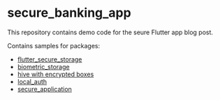 # secure_banking_app

This repository contains demo code for the seure Flutter app blog post.

Contains samples for packages:

- [flutter_secure_storage](https://pub.dev/packages/flutter_secure_storage)
- [biometric_storage](https://pub.dev/packages/biometric_storage)
- [hive with encrypted boxes](https://pub.dev/packages/hive)
- [local_auth](https://pub.dev/packages/local_auth)
- [secure_application](https://pub.dev/packages/secure_application)
